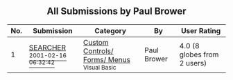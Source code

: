 ﻿<div align="center">

## All Submissions by Paul Brower

</div>

No.  | Submission | Category | By   | User Rating
---- | ---------- | -------- | ---- | -----------
1 | [SEARCHER<br /><sup>2001-02-16 06:32:42</sup>](https://github.com/Planet-Source-Code/paul-brower-searcher__1-21060) | [Custom Controls/ Forms/  Menus<br /><sup>Visual Basic</sup>](../ByCategory/custom-controls-forms-menus__1-4.md) | Paul Brower | 4.0 (8 globes from 2 users)
